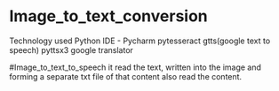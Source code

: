 # Image_to_text_conversion
Technology used
Python IDE - Pycharm
pytesseract
gtts(google text to speech)
pyttsx3
google translator

#Image_to_text_to_speech it read the text, written into the image and forming a separate txt file of that content also read the content.
